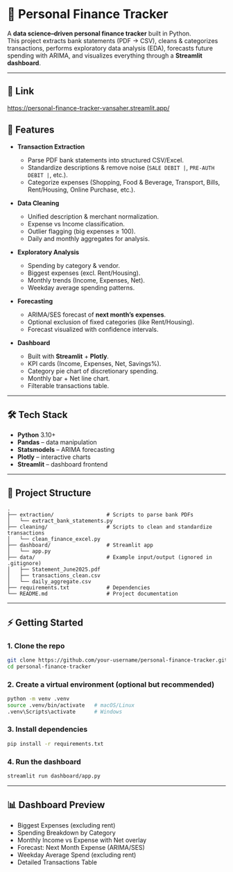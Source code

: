 # 💸 Personal Finance Tracker

A **data science–driven personal finance tracker** built in Python.  
This project extracts bank statements (PDF → CSV), cleans & categorizes transactions, performs exploratory data analysis (EDA), forecasts future spending with ARIMA, and visualizes everything through a **Streamlit dashboard**.

---
## 🔗 Link

https://personal-finance-tracker-vansaher.streamlit.app/


## 🚀 Features

- **Transaction Extraction**
  - Parse PDF bank statements into structured CSV/Excel.
  - Standardize descriptions & remove noise (`SALE DEBIT |`, `PRE-AUTH DEBIT |`, etc.).
  - Categorize expenses (Shopping, Food & Beverage, Transport, Bills, Rent/Housing, Online Purchase, etc.).

- **Data Cleaning**
  - Unified description & merchant normalization.
  - Expense vs Income classification.
  - Outlier flagging (big expenses ≥ 100).
  - Daily and monthly aggregates for analysis.

- **Exploratory Analysis**
  - Spending by category & vendor.
  - Biggest expenses (excl. Rent/Housing).
  - Monthly trends (Income, Expenses, Net).
  - Weekday average spending patterns.

- **Forecasting**
  - ARIMA/SES forecast of **next month’s expenses**.
  - Optional exclusion of fixed categories (like Rent/Housing).
  - Forecast visualized with confidence intervals.

- **Dashboard**
  - Built with **Streamlit** + **Plotly**.
  - KPI cards (Income, Expenses, Net, Savings%).
  - Category pie chart of discretionary spending.
  - Monthly bar + Net line chart.
  - Filterable transactions table.

---

## 🛠️ Tech Stack

- **Python** 3.10+
- **Pandas** – data manipulation  
- **Statsmodels** – ARIMA forecasting  
- **Plotly** – interactive charts  
- **Streamlit** – dashboard frontend  

---

## 📂 Project Structure
```
.
├── extraction/                 # Scripts to parse bank PDFs
│   └── extract_bank_statements.py
├── cleaning/                   # Scripts to clean and standardize transactions
│   └── clean_finance_excel.py
├── dashboard/                  # Streamlit app
│   └── app.py
├── data/                       # Example input/output (ignored in .gitignore)
│   ├── Statement_June2025.pdf
│   ├── transactions_clean.csv
│   └── daily_aggregate.csv
├── requirements.txt            # Dependencies
└── README.md                   # Project documentation
```



---

## ⚡ Getting Started

### 1. Clone the repo
```bash
git clone https://github.com/your-username/personal-finance-tracker.git
cd personal-finance-tracker
```

### 2. Create a virtual environment (optional but recommended)
```bash
python -m venv .venv
source .venv/bin/activate   # macOS/Linux
.venv\Scripts\activate      # Windows
```

### 3. Install dependencies
```bash
pip install -r requirements.txt
```

### 4. Run the dashboard
```bash
streamlit run dashboard/app.py
```

---

## 📊 Dashboard Preview
- Biggest Expenses (excluding rent)
- Spending Breakdown by Category
- Monthly Income vs Expense with Net overlay
- Forecast: Next Month Expense (ARIMA/SES)
- Weekday Average Spend (excluding rent)
- Detailed Transactions Table

